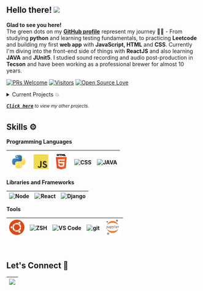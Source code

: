 ## Hello there! <img src="https://media.giphy.com/media/VgCDAzcKvsR6OM0uWg/giphy.gif" width="50">

**Glad to see you here!** <br> The green dots on my [**GitHub profile**](https://github.com/teom275) represent my journey :running_man: - From studying **python** and learning testing fundamentals, to practicing **Leetcode** and building my first **web app** with **JavaScript, HTML** and **CSS**. Currently I'm diving into the front-end side of things with **ReactJS** and also learning **JAVA** and **JUnit5**. I studied sound recording and audio post-production in **Tecson** and have been working as a professional brewer for almost 10 years.

[![PRs Welcome](https://img.shields.io/badge/PRs-welcome-brightgreen.svg?style=flat&logo=github)](https://github.com/teom275) [![Visitors](https://visitor-badge.glitch.me/badge?page_id=teom275.visitor-badge)](https://github.com/teom275) [![Open Source Love](https://badges.frapsoft.com/os/v2/open-source.svg?v=103)](https://github.com/teom275)

<details>
<summary>Current Projects 💥</summary>

| Project :octocat:                                                                                | Issues :bug:                                                                                                                                                           | Open PRs :bell:                                                                                                                                           | Closed PRs :fire:                                                                                                                                                                                     |
| ------------------------------------------------------------------------------------------------ | ---------------------------------------------------------------------------------------------------------------------------------------------------------------------- | --------------------------------------------------------------------------------------------------------------------------------------------------------- | ----------------------------------------------------------------------------------------------------------------------------------------------------------------------------------------------------- |
| [**ReactJS Course CDA**](https://github.com/teom275/ReactJS/tree/master/curso_react_cda) | [![GitHub issues](https://img.shields.io/github/issues/teom275/ReactJS?color=green&logo=github&style=flat)](https://github.com/teom275/ReactJS/issues) | [![GitHub PRs](https://img.shields.io/github/issues-pr/teom275/ReactJS?style=flat&logo=github)](https://github.com/teom275/ReactJS/pulls) | [![GitHub PRs](https://img.shields.io/github/issues-pr-closed/teom275/ReactJS?style=flat&color=critical&logo=github)](https://github.com/teom275/ReactJS/pulls?q=is%3Apr+is%3Aclosed) |
| [**Personal Web App**](https://github.com/teom275/ReactJS/tree/master/react_portfolio)   | [![GitHub issues](https://img.shields.io/github/issues/teom275/ReactJS?color=green&logo=github&style=flat)](https://github.com/teom275/ReactJS/issues) | [![GitHub PRs](https://img.shields.io/github/issues-pr/teom275/ReactJS?style=flat&logo=github)](https://github.com/teom275/ReactJS/pulls) | [![GitHub PRs](https://img.shields.io/github/issues-pr-closed/teom275/ReactJS?style=flat&color=critical&logo=github)](https://github.com/teom275/ReactJS/pulls?q=is%3Apr+is%3Aclosed) |
| [**Pylculator**](https://github.com/teom275/Calc)                                        | [![GitHub issues](https://img.shields.io/github/issues/teom275/Calc?color=green&logo=github&style=flat)](https://github.com/teom275/Calc/issues)       | [![GitHub PRs](https://img.shields.io/github/issues-pr/teom275/Calc?style=flat&logo=github)](https://github.com/teom275/Calc/pulls)       | [![GitHub PRs](https://img.shields.io/github/issues-pr-closed/teom275/Calc?style=flat&color=critical&logo=github)](https://github.com/teom275/Calc/pulls?q=is%3Apr+is%3Aclosed)       |

</details>

<sup><kbd>**_[Click here](https://github.com/teom275?tab=repositories)_**</kbd> _to view my other projects.</sup>_ <br>

## Skills ⚙️

**Programming Languages**

| <img title="Python" alt="Python" width="50px" src="https://raw.githubusercontent.com/github/explore/master/topics/python/python.png" /> | <img alt="JS" title="JavaScript" width="38px" src="https://raw.githubusercontent.com/github/explore/master/topics/javascript/javascript.png"> | <img title="HTML" alt="HTML" width="40px" src="https://raw.githubusercontent.com/github/explore/80688e429a7d4ef2fca1e82350fe8e3517d3494d/topics/html/html.png"> | <img title="CSS" alt="CSS" width="50px" src="https://avatars1.githubusercontent.com/u/1517864?s=200&v=4"> | <img title="JAVA" alt="JAVA" width="60px" src="https://1000marcas.net/wp-content/uploads/2020/11/Java-logo.png"> |
| --------------------------------------------------------------------------------------------------------------------------------------- | --------------------------------------------------------------------------------------------------------------------------------------------- | --------------------------------------------------------------------------------------------------------------------------------------------------------------- | --------------------------------------------------------------------------------------------------------- | ---------------------------------------------------------------------------------------------------------------- |

**Libraries and Frameworks**

| <img title="Node" alt="Node" width="38px" src="https://icon-library.com/images/node-js-icon/node-js-icon-8.jpg"> | <img title="React" alt="React" width="60px" src="https://vav.com.mk/wp-content/uploads/2020/12/reactjs1.png"> | <img title="Django" alt="Django" width="50px" src="https://codism.io/wp-content/uploads/2019/11/django-development-company.png"> |
| ---------------------------------------------------------------------------------------------------------------- | ------------------------------------------------------------------------------------------------------------- | -------------------------------------------------------------------------------------------------------------------------------- |

**Tools**

| <img title="Ubuntu" alt="Ubuntu" width="40px" src="https://raw.githubusercontent.com/github/explore/master/topics/ubuntu/ubuntu.png"> | <img title="ZSH" alt="ZSH" width="40px" src="https://s3.amazonaws.com/ohmyzsh/oh-my-zsh-logo.png"> | <img title="VS Code" alt="VS Code" width="40px" src="https://img.icons8.com/fluent/48/000000/visual-studio-code-2019.png"> | <img title="git" alt="git" width="40px" src="https://avatars3.githubusercontent.com/u/18133?s=200&v=4"> | <img title="Jupyter Notebook" background-color="white" alt="Jupyter" width="40px" src="https://raw.githubusercontent.com/github/explore/master/topics/jupyter-notebook/jupyter-notebook.png"> |
| ------------------------------------------------------------------------------------------------------------------------------------- | -------------------------------------------------------------------------------------------------- | -------------------------------------------------------------------------------------------------------------------------- | ------------------------------------------------------------------------------------------------------- | --------------------------------------------------------------------------------------------------------------------------------------------------------------------------------------------- |

<br>

## Let's Connect :handshake:

| <a href="https://www.linkedin.com/in/sebastian-lezama-89a7851b2/"><img src="https://cdn2.iconfinder.com/data/icons/social-media-2285/512/1_Linkedin_unofficial_colored_svg-128.png" width="40"></a> |
| --------------------------------------------------------------------------------------------------------------------------------------------------------------------------------------------------- |
